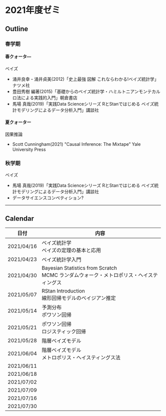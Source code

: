 # 2021年度ゼミ

## Outline

### 春学期  

#### 春クォータ―  
ベイズ  
* 涌井良幸・涌井貞美(2012)「史上最強 図解 これならわかる!ベイズ統計学」ナツメ社
* 豊田秀樹 編著(2015)「基礎からのベイズ統計学・ハミルトニアンモンテカルロ法による実践的入門」朝倉書店
* 馬場 真哉(2019)「実践Data Scienceシリーズ RとStanではじめる ベイズ統計モデリングによるデータ分析入門」講談社

#### 夏クォーター  
因果推論  
* Scott Cunningham(2021) "Causal Inference: The Mixtape" Yale University Press

### 秋学期
ベイズ
* 馬場 真哉(2019)「実践Data Scienceシリーズ RとStanではじめる ベイズ統計モデリングによるデータ分析入門」講談社
* データサイエンスコンペティション?
---

## Calendar

| 日付 | 内容 |
| --- | --- |
| 2021/04/16 | ベイズ統計学<br>ベイズの定理の基本と応用 |
| 2021/04/23 | ベイズ統計学入門 |
| 2021/04/30 | Bayesian Statistics from Scratch<br>MCMC ランダムウォーク・メトロポリス・ヘイスティングス |
| 2021/05/07 | RStan Introduction<br>線形回帰モデルのベイジアン推定 |
| 2021/05/14 | 予測分布<br>ポワソン回帰 |
| 2021/05/21 | ポワソン回帰<br>ロジスティック回帰 |
| 2021/05/28 | 階層ベイズモデル |
| 2021/06/04 | 階層ベイズモデル<br>メトロポリス・ヘイスティングス法 |
| 2021/06/11 |  |
| 2021/06/18 |  |
| 2021/07/02 |  |
| 2021/07/09 |  |
| 2021/07/16 |  |
| 2021/07/30 |  |